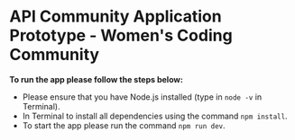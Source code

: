 # API Community Application Prototype - Women's Coding Community

**To run the app please follow the steps below:**

* Please ensure that you have Node.js installed (type in `node -v` in Terminal).
* In Terminal to install all dependencies using the command `npm install`.
* To start the app please run the command `npm run dev`.
